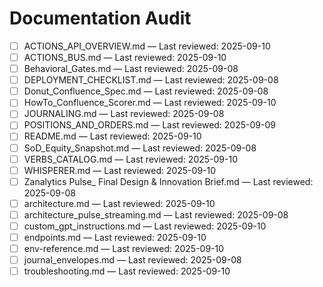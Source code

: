 # Documentation Audit

- [ ] ACTIONS_API_OVERVIEW.md — Last reviewed: 2025-09-10
- [ ] ACTIONS_BUS.md — Last reviewed: 2025-09-10
- [ ] Behavioral_Gates.md — Last reviewed: 2025-09-08
- [ ] DEPLOYMENT_CHECKLIST.md — Last reviewed: 2025-09-08
- [ ] Donut_Confluence_Spec.md — Last reviewed: 2025-09-08
- [ ] HowTo_Confluence_Scorer.md — Last reviewed: 2025-09-10
- [ ] JOURNALING.md — Last reviewed: 2025-09-08
- [ ] POSITIONS_AND_ORDERS.md — Last reviewed: 2025-09-09
- [ ] README.md — Last reviewed: 2025-09-10
- [ ] SoD_Equity_Snapshot.md — Last reviewed: 2025-09-08
- [ ] VERBS_CATALOG.md — Last reviewed: 2025-09-10
- [ ] WHISPERER.md — Last reviewed: 2025-09-10
- [ ] Zanalytics Pulse_ Final Design & Innovation Brief.md — Last reviewed: 2025-09-08
- [ ] architecture.md — Last reviewed: 2025-09-10
- [ ] architecture_pulse_streaming.md — Last reviewed: 2025-09-08
- [ ] custom_gpt_instructions.md — Last reviewed: 2025-09-10
- [ ] endpoints.md — Last reviewed: 2025-09-10
- [ ] env-reference.md — Last reviewed: 2025-09-10
- [ ] journal_envelopes.md — Last reviewed: 2025-09-08
- [ ] troubleshooting.md — Last reviewed: 2025-09-10
